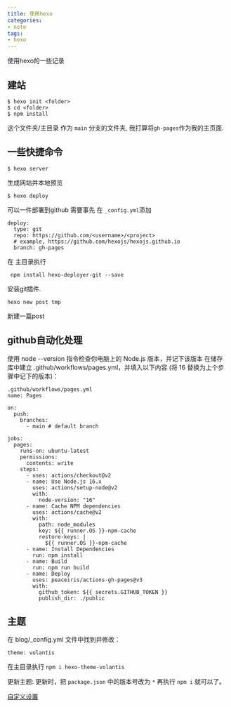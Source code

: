 ```yaml
---
title: 使用hexo
categories:
- note
tags:
- hexo
---
```


使用hexo的一些记录


## 建站
```
$ hexo init <folder>
$ cd <folder>
$ npm install
```
这个文件夹/主目录 作为 `main` 分支的文件夹, 我打算将`gh-pages`作为我的主页面.


## 一些快捷命令

```
$ hexo server
```
生成网站并本地预览


```
$ hexo deploy
```
可以一件部署到github
需要事先 在 `_config.yml`添加
```
deploy:
  type: git
  repo: https://github.com/<username>/<project>
  # example, https://github.com/hexojs/hexojs.github.io
  branch: gh-pages
```

在 主目录执行 
```
 npm install hexo-deployer-git --save
```
安装git插件.


```
hexo new post tmp
```
新建一篇post

## github自动化处理

使用 node --version 指令检查你电脑上的 Node.js 版本，并记下该版本
在储存库中建立 .github/workflows/pages.yml，并填入以下内容 (将 16 替换为上个步骤中记下的版本)：

```
.github/workflows/pages.yml
name: Pages

on:
  push:
    branches:
      - main # default branch

jobs:
  pages:
    runs-on: ubuntu-latest
    permissions:
      contents: write
    steps:
      - uses: actions/checkout@v2
      - name: Use Node.js 16.x
        uses: actions/setup-node@v2
        with:
          node-version: "16"
      - name: Cache NPM dependencies
        uses: actions/cache@v2
        with:
          path: node_modules
          key: ${{ runner.OS }}-npm-cache
          restore-keys: |
            ${{ runner.OS }}-npm-cache
      - name: Install Dependencies
        run: npm install
      - name: Build
        run: npm run build
      - name: Deploy
        uses: peaceiris/actions-gh-pages@v3
        with:
          github_token: ${{ secrets.GITHUB_TOKEN }}
          publish_dir: ./public
```

## 主题
在 blog/_config.yml 文件中找到并修改：

`theme: volantis`

在主目录执行 `npm i hexo-theme-volantis`

更新主题:
更新时，把 `package.json` 中的版本号改为 `*` 再执行 `npm i` 就可以了。

[自定义设置](https://volantis.js.org/v6/theme-settings/#%E7%BD%91%E7%AB%99%E4%B8%8E%E6%96%87%E7%AB%A0%E5%B0%81%E9%9D%A2)
